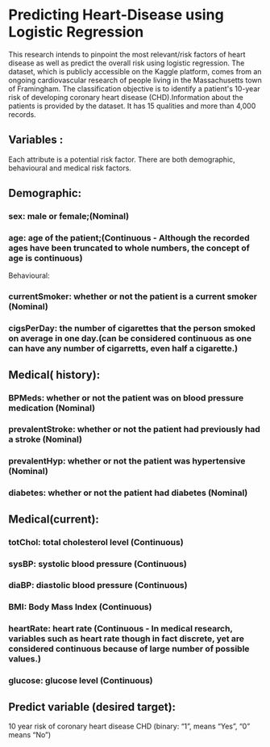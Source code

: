 # Predicting Heart-Disease using Logistic Regression
 This research intends to pinpoint the most relevant/risk factors of heart disease as well as predict the overall risk using logistic regression.
The dataset, which is publicly accessible on the Kaggle platform, comes from an ongoing cardiovascular research of people living in the Massachusetts town of Framingham. The classification objective is to identify a patient's 10-year risk of developing coronary heart disease (CHD).Information about the patients is provided by the dataset. It has 15 qualities and more than 4,000 records.

## Variables :
Each attribute is a potential risk factor. There are both demographic, behavioural and medical risk factors.

## Demographic: 

### sex: male or female;(Nominal)

### age: age of the patient;(Continuous - Although the recorded ages have been truncated to whole numbers, the concept of age is continuous)
Behavioural:

### currentSmoker: whether or not the patient is a current smoker (Nominal)

### cigsPerDay: the number of cigarettes that the person smoked on average in one day.(can be considered continuous as one can have any number of cigarretts, even half a cigarette.)

## Medical( history):

### BPMeds: whether or not the patient was on blood pressure medication (Nominal)

### prevalentStroke: whether or not the patient had previously had a stroke (Nominal)

### prevalentHyp: whether or not the patient was hypertensive (Nominal)

### diabetes: whether or not the patient had diabetes (Nominal)

## Medical(current):

### totChol: total cholesterol level (Continuous)

### sysBP: systolic blood pressure (Continuous)

### diaBP: diastolic blood pressure (Continuous)

### BMI: Body Mass Index (Continuous)

### heartRate: heart rate (Continuous - In medical research, variables such as heart rate though in fact discrete, yet are considered continuous because of large number of possible values.)

### glucose: glucose level (Continuous)

## Predict variable (desired target):

10 year risk of coronary heart disease CHD (binary: “1”, means “Yes”, “0” means “No”)
